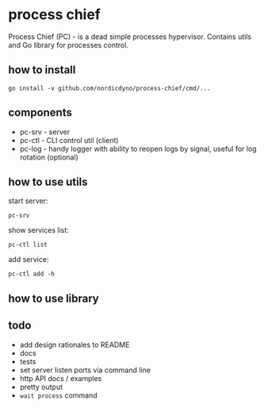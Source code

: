 # process chief

Process Chief (PC) - is a dead simple processes hypervisor. Contains utils and Go library for processes control.

## how to install

    go install -v github.com/nordicdyno/process-chief/cmd/...

## components

* pc-srv - server
* pc-ctl - CLI control util (client)
* pc-log - handy logger with ability to reopen logs by signal, useful for log rotation (optional)

## how to use utils

start server:

    pc-srv

show services list:

    pc-ctl list

add service:

    pc-ctl add -h

## how to use library

## todo

* add design rationales to README
* docs
* tests
* set server listen ports via command line
* http API docs / examples
* pretty output
* `wait process` command 
